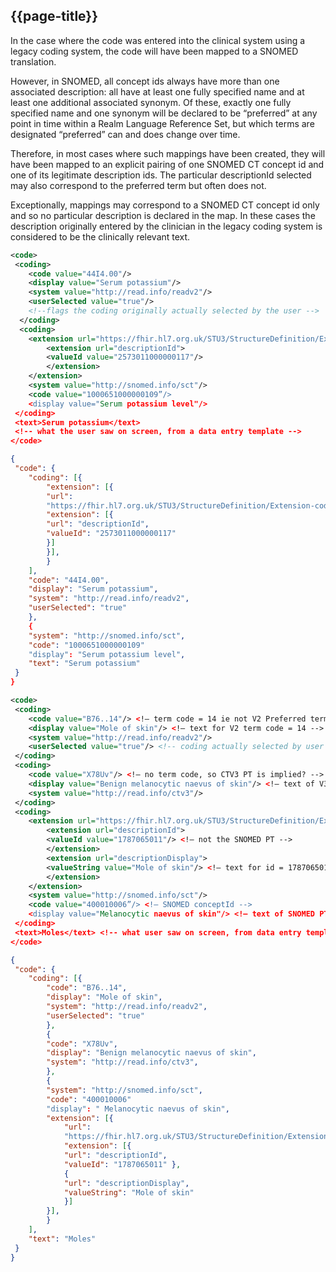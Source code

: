 ## {{page-title}}
In the case where the code was entered into the clinical system using a legacy coding system, the code will have been mapped to a SNOMED translation.

However, in SNOMED, all concept ids always have more than one associated description: all have at least one fully specified name and at least one additional associated synonym. Of these, exactly one fully specified name and one synonym will be declared to be “preferred” at any point in time within a Realm Language Reference Set, but which terms are designated “preferred” can and does change over time.

Therefore, in most cases where such mappings have been created, they will have been mapped to an explicit pairing of one SNOMED CT concept id and one of its legitimate description ids. The particular descriptionId selected may also correspond to the preferred term but often does not.

Exceptionally, mappings may correspond to a SNOMED CT concept id only and so no particular description is declared in the map. In these cases the description originally entered by the clinician in the legacy coding system is considered to be the clinically relevant text.

```xml
<code>
 <coding>
    <code value="44I4.00"/>
    <display value="Serum potassium"/>
    <system value="http://read.info/readv2"/>
    <userSelected value="true"/>
    <!--flags the coding originally actually selected by the user -->
  </coding>
  <coding>
    <extension url="https://fhir.hl7.org.uk/STU3/StructureDefinition/Extensioncoding-sctdescid">
        <extension url="descriptionId">
        <valueId value="2573011000000117"/>
        </extension>
    </extension>
    <system value="http://snomed.info/sct"/>
    <code value="1000651000000109”/>
    <display value="Serum potassium level"/>
 </coding>
 <text>Serum potassium</text>
 <!-- what the user saw on screen, from a data entry template -->
</code>
```
```json
{
 "code": {
    "coding": [{
        "extension": [{
        "url":
        "https://fhir.hl7.org.uk/STU3/StructureDefinition/Extension-coding-sctdescid",
        "extension": [{
        "url": "descriptionId",
        "valueId": "2573011000000117"
        }]
        }],
        }
    ],
    "code": "44I4.00",
    "display": "Serum potassium",
    "system": "http://read.info/readv2",
    "userSelected": "true"
    },
    {
    "system": "http://snomed.info/sct",
    "code": "1000651000000109"
    "display": "Serum potassium level",
    "text": "Serum potassium"
 }
}
```

```xml
<code>
 <coding>
    <code value="B76..14"/> <!— term code = 14 ie not V2 Preferred term -->
    <display value="Mole of skin"/> <!— text for V2 term code = 14 -->
    <system value="http://read.info/readv2"/>
    <userSelected value="true"/> <!-- coding actually selected by user -->
 </coding>
 <coding>
    <code value="X78Uv"/> <!— no term code, so CTV3 PT is implied? -->
    <display value="Benign melanocytic naevus of skin"/> <!— text of V3 PT -->
    <system value="http://read.info/ctv3"/>
 </coding>
 <coding>
    <extension url="https://fhir.hl7.org.uk/STU3/StructureDefinition/Extensioncoding-sctdescid">
        <extension url="descriptionId">
        <valueId value="1787065011"/> <!— not the SNOMED PT -->
        </extension>
        <extension url="descriptionDisplay">
        <valueString value="Mole of skin"/> <!— text for id = 1787065011 -->
        </extension>
    </extension>
    <system value="http://snomed.info/sct"/>
    <code value="400010006”/> <!— SNOMED conceptId -->
    <display value="Melanocytic naevus of skin"/> <!— text of SNOMED PT -->
 </coding>
 <text>Moles</text> <!-- what user saw on screen, from data entry template -->
</code>
```
```json
{
 "code": {
    "coding": [{
        "code": "B76..14",
        "display": "Mole of skin",
        "system": "http://read.info/readv2",
        "userSelected": "true"
        },
        {
        "code": "X78Uv",
        "display": "Benign melanocytic naevus of skin",
        "system": "http://read.info/ctv3",
        },
        {
        "system": "http://snomed.info/sct",
        "code": "400010006"
        "display": " Melanocytic naevus of skin",
        "extension": [{
            "url":
            "https://fhir.hl7.org.uk/STU3/StructureDefinition/Extension-coding-sctdescid",
            "extension": [{
            "url": "descriptionId",
            "valueId": "1787065011" },
            {
            "url": "descriptionDisplay",
            "valueString": "Mole of skin"
            }]
        }],
        }
    ],
    "text": "Moles"
 }
}
```
